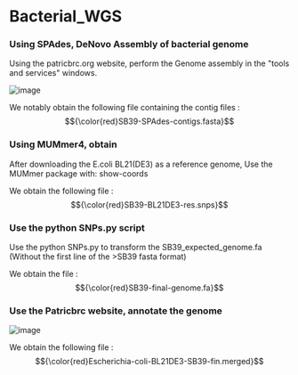 # Bacterial_WGS

### Using SPAdes, DeNovo Assembly of bacterial genome

Using the patricbrc.org website, perform the Genome assembly in the "tools and services" windows.

![image](https://github.com/LoicMMartinCEA/Bacterial_WGS/assets/22998956/0980188c-9a22-441b-9e46-3c786f32c5e1)

We notably obtain the following file containing the contig files :   $${\color{red}SB39-SPAdes-contigs.fasta}$$

### Using MUMmer4, obtain 

After downloading the E.coli BL21(DE3) as a reference genome, Use the MUMmer package with:
show-coords 

We obtain the following file :   $${\color{red}SB39-BL21DE3-res.snps}$$ 

### Use the python SNPs.py script

Use the python SNPs.py to transform the SB39_expected_genome.fa (Without the first line of the >SB39 fasta format)

We obtain the file :  $${\color{red}SB39-final-genome.fa}$$ 

### Use the Patricbrc website, annotate the genome

![image](https://github.com/LoicMMartinCEA/Bacterial_WGS/assets/22998956/442b4955-f72d-4cd8-b3f4-6838fdfecfcf)

We obtain the following file  :  $${\color{red}Escherichia-coli-BL21DE3-SB39-fin.merged}$$ 
